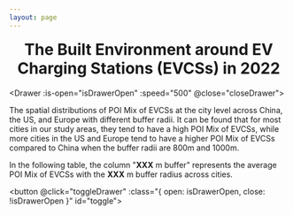 ```yaml
---
layout: page
---
```

<!-- # Spatial Distributions of the POI Mix of EV charging stations (EVCSs) at the City Level in 2022 -->
# The Built Environment around EV Charging Stations (EVCSs) in 2022

<Drawer :is-open="isDrawerOpen" :speed="500" @close="closeDrawer">
    <cityDetails>
        <div class="note custom-block github-alert">
            <p>The spatial distributions of POI Mix of EVCSs at the city level across China, the US, and Europe with different buffer radii. It can be found that for most cities in our study areas, they tend to have a high POI Mix of EVCSs, while more cities in the US and Europe tend to have a higher POI Mix of EVCSs compared to China when the buffer radii are 800m and 1000m.</p>
            <p>In the following table, the column "<b>XXX</b> m buffer" represents the average POI Mix of EVCSs with the <b>XXX</b> m buffer radius across cities.</p>
        </div>
    </cityDetails>
</Drawer>

<button @click="toggleDrawer" :class="{ open: isDrawerOpen, close: !isDrawerOpen }" id="toggle">
</button>

<LeafletMap :mainScript :center="mapCenter" :zoom="mapZoom" ref="map" />


<script setup>
    import LeafletMap from '@/components/LeafletMap.vue';
    import { ref, watch } from 'vue';
    import { initGeoJsonLayer } from "@/layers/geojsonlayer.js";
    import { data } from '@/loader/E.data.js';
    import { initSelectAndButtonControl } from '@/layers/controls/selectAndButton.js'; // 引入自定义控件

    import Drawer from "@/components/Drawer.vue";
    import cityDetails from "@/layouts/cityDetails.vue";

    import { useCityStore } from '@/stores/cityStore';
    import { computed } from 'vue';


    const cityStore = useCityStore();

    const selectedCity = computed(() => cityStore.selectedCity);

    const colorsets = [
        ['#f7fbff','#deebf7','#c6dbef','#9ecae1','#6baed6','#4292c6','#2171b5','#08519c','#08306b'], // blue
        // ['#ffffd9','#edf8b1','#c7e9b4','#7fcdbb','#41b6c4','#1d91c0','#225ea8','#253494','#081d58'], // blue-green
        // ['#ffffe5','#f7fcb9','#d9f0a3','#addd8e','#78c679','#41ab5d','#238443','#006837','#004529'], // green
        // ['#f7f4f9','#e7e1ef','#d4b9da','#c994c7','#df65b0','#e7298a','#ce1256','#980043','#67001f'], // red
        // ['#fcfbfd','#efedf5','#dadaeb','#bcbddc','#9e9ac8','#807dba','#6a51a3','#54278f','#3f007d'], // purple
        // ['#fff5eb','#fee6ce','#fdd0a2','#fdae6b','#fd8d3c','#f16913','#d94801','#a63603','#7f2704'], // orange
        // ['#fff7f3','#fde0dd','#fcc5c0','#fa9fb5','#f768a1','#dd3497','#ae017e','#7a0177','#49006a'], // pink
    ];

    let isDrawerOpen = ref(false);

    const toggleDrawer = () => {
        isDrawerOpen.value = !isDrawerOpen.value;
    };

    const closeDrawer = () => {
        isDrawerOpen.value = false;
    };

    // 只要 selectedRegion 不为空就打开抽屉
    watch(selectedCity, (newVal) => {
        if (newVal) {
            isDrawerOpen.value = true;
        }
    });

    const clickCallback = function (properties) {
        if (properties){
            cityStore.updateSelectedCity(properties);
            cityStore.updateSelectedColumn(this._legendName);
        } else {
            cityStore.updateSelectedCity(null);
            cityStore.updateSelectedColumn(null);
        }
    };

    const mapCenter = ref([50, 10]);
    const mapZoom = ref(4);

    function mainScript(L, mapInstance, layerControl) {

        initGeoJsonLayer();
        initSelectAndButtonControl();
        
        const E_geoJsonLayer = L.geoJsonLayer('300m buffer', clickCallback);

        const colors = colorsets[0];
        E_geoJsonLayer.setColors(colors);

        // layerControl.addOverlay(E_geoJsonLayer, '300m buffer');

        const {cn, us, eu} = data;
        E_geoJsonLayer.appendData(cn);
        E_geoJsonLayer.appendData(us);
        E_geoJsonLayer.appendData(eu);

        E_geoJsonLayer.setColumn('300m buffer', colors);
        E_geoJsonLayer.update();

        E_geoJsonLayer.addTo(mapInstance);
        const columns = E_geoJsonLayer.getColumns();

        const selectAndButtonControl = L.control.selectAndButton({
            columns: columns,
            buttonName: 'Show',
            info: 'Select a column to show',
            onButtonClick: function (selectedColumn) {
                const index = columns.indexOf(selectedColumn);
                E_geoJsonLayer.setColumn(selectedColumn, colors);
            }
        });

        selectAndButtonControl.addTo(mapInstance);

        return E_geoJsonLayer;
    }
</script>

<style scoped>
    h1 {
        font-size: 2em;
        text-align: center;
        margin: 0.67em 0;
        color: var(--vp-c-brand-1);
    }

    #toggle.open {
    background-color: #ff1100b0;
    border-radius: 50%;
    width: 10px;
    height: 10px;
    }

    #toggle.close {
        background-color: #00ff08b0;
        border-radius: 50%;
        width: 10px;
        height: 10px;
    }
</style>